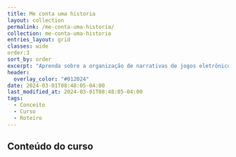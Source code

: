 ```yaml
---
title: Me conta uma historia
layout: collection
permalink: /me-conta-uma-historia/
collection: me-conta-uma-historia
entries_layout: grid
classes: wide
order:3
sort_by: order
excerpt: "Aprenda sobre a organização de narrativas de jogos eletrônicos."
header:
  overlay_color: "#012024"
date: 2024-03-01T08:48:05-04:00
last_modified_at: 2024-03-01T08:48:05-04:00
tags:
  - Conceito
  - Curso
  - Roteiro
---
```


## Conteúdo do curso
